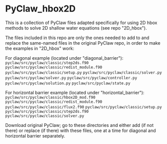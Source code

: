 # PyClaw_hbox2D
This is a collection of PyClaw files adapted specifically for using 2D hbox methods to solve 2D shallow water equations (see repo "2D_hbox").

The files included in this repo are only the ones needed to add to and replace the same-named files in the original PyClaw repo, in order to make the examples in "2D_hbox" work:

For diagonal example (located under "diagonal_barrier"):
`pyclaw/src/pyclaw/classic/step2ds.f90`
`pyclaw/src/pyclaw/classic/redist_module.f90`
`pyclaw/src/pyclaw/classic/setup.py`
`pyclaw/src/pyclaw/classic/solver.py`
`pyclaw/src/pyclaw/solver.py`
`pyclaw/src/pyclaw/controller.py`
`pyclaw/src/pyclaw/solution.py`
`pyclaw/src/pyclaw/state.py`

For horizontal barrier example (located under "horizontal_barrier"):
`pyclaw/src/pyclaw/classic/hbox2D_mod.f90`
`pyclaw/src/pyclaw/classic/redist_module.f90`
`pyclaw/src/pyclaw/classic/flux2.f90` 
`pyclaw/src/pyclaw/classic/setup.py` 
`pyclaw/src/pyclaw/classic/step2ds.f90`
`pyclaw/src/pyclaw/classic/solver.py`

Download original PyClaw; go to these directories and either add (if not there) or replace (if there) with these files, one at a time for diagonal and horizontal barrier separately. 
